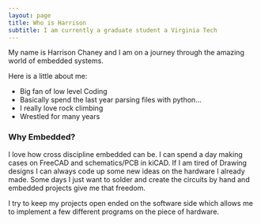 ```yaml
---
layout: page
title: Who is Harrison
subtitle: I am currently a graduate student a Virginia Tech
---
```


My name is Harrison Chaney and I am on a journey through the amazing world of embedded systems. 

Here is a little about me: 

- Big fan of low level Coding 
- Basically spend the last year parsing files with python... 
- I really love rock climbing 
- Wrestled for many years 
 

### Why Embedded? 
I love how cross discipline embedded can be. I can spend a day making cases on FreeCAD and schematics/PCB in kiCAD. If I am tired of Drawing designs I can always code up some new ideas on the hardware I already made. Some days I just want to solder and create the circuits by hand and embedded projects give me that freedom.  

I try to keep my projects open ended on the software side which allows me to implement a few different programs on the piece of hardware. 

